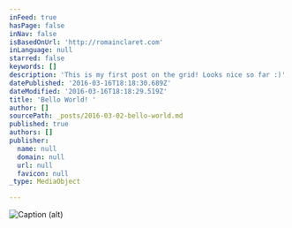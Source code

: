 ```yaml
---
inFeed: true
hasPage: false
inNav: false
isBasedOnUrl: 'http://romainclaret.com'
inLanguage: null
starred: false
keywords: []
description: 'This is my first post on the grid! Looks nice so far :)'
datePublished: '2016-03-16T18:18:30.689Z'
dateModified: '2016-03-16T18:18:29.519Z'
title: 'Bello World! '
author: []
sourcePath: _posts/2016-03-02-bello-world.md
published: true
authors: []
publisher:
  name: null
  domain: null
  url: null
  favicon: null
_type: MediaObject

---
```

![Caption (alt)](https://s3-us-west-2.amazonaws.com/the-grid-img/p/8706ddf78fb0ddb4b8563f1618c0a84c1e1a29f7.gif)